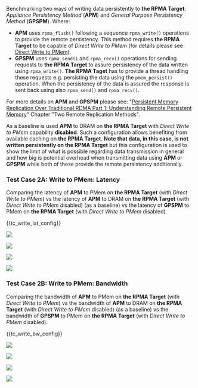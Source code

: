 Benchmarking two ways of writing data persistently to **the RPMA Target**: *Appliance Persistency Method* (**APM**) and *General Purpose Persistency Method* (**GPSPM**). Where:

- **APM** uses `rpma_flush()` following a sequence `rpma_write()` operations to provide the remote persistency. This method requires **the RPMA Target** to be capable of *Direct Write to PMem* (for details please see [Direct Write to PMem][direct-write-to-pmem]).
- **GPSPM** uses `rpma_send()` and `rpma_recv()` operations for sending requests to **the RPMA Target** to assure persistency of the data written using `rpma_write()`. **The RPMA Taget** has to provide a thread handling these requests e.g. persisting the data using the `pmem_persist()` operation. When the persistency of the data is assured the response is sent back using also `rpma_send()` and `rpma_recv()`.

For more details on **APM** and **GPSPM** please see: "[Persistent Memory Replication Over Traditional RDMA Part 1: Understanding Remote Persistent Memory][rpmem-wp]" Chapter "Two Remote Replication Methods".

As a baseline is used **APM** to DRAM on **the RPMA Target** with *Direct Write to PMem* capability **disabled**. Such a configuration allows benefiting from available caching on **the RPMA Target**. **Note that data, in this case, is not written persistently on the RPMA Target** but this configuration is used to show the limit of what is possible regarding data transmission in general and how big is potential overhead when transmitting data using **APM** or **GPSPM** while both of these provide the remote persistency additionally.

[direct-write-to-pmem]: https://pmem.io/rpma/documentation/basic-direct-write-to-pmem.html
[rpmem-wp]: https://software.intel.com/content/www/us/en/develop/articles/persistent-memory-replication-over-traditional-rdma-part-1-understanding-remote-persistent.html

<h3 id="write-lat">Test Case 2A: Write to PMem: Latency</h3>

Comparing the latency of **APM** to PMem on **the RPMA Target** (with *Direct Write to PMem*) vs the latency of **APM** to DRAM on **the RPMA Target** (with *Direct Write to PMem* disabled) (as a baseline) vs the latency of **GPSPM** to PMem on **the RPMA Target** (with *Direct Write to PMem* disabled). 

{{tc\_write\_lat\_config}}

![](./Figure_009_apm_dram_vs_pmem_lat_avg.png)

![](./Figure_010_apm_dram_vs_pmem_lat_pctls.png)

![](./Figure_011_apm_pmem_vs_gpspm_pmem_lat_avg.png)

![](./Figure_012_apm_pmem_vs_gpspm_pmem_lat_pctls.png)

<h3 id="write-bw">Test Case 2B: Write to PMem: Bandwidth</h3>

Comparing the bandwidth of **APM** to PMem on **the RPMA Target** (with *Direct Write to PMem*) vs the bandwidth of **APM** to DRAM on **the RPMA Target** (with *Direct Write to PMem* disabled) (as a baseline) vs the bandwidth of **GPSPM** to PMem on **the RPMA Target** (with *Direct Write to PMem* disabled). 

{{tc\_write\_bw\_config}}

![](./Figure_013_apm_dram_vs_pmem_bw-bs.png)

![](./Figure_014_apm_dram_vs_pmem_bw-th.png)

![](./Figure_015_apm_pmem_vs_gpspm_pmem_bw-bs.png)

![](./Figure_016_apm_pmem_vs_gpspm_pmem_bw-th.png)
